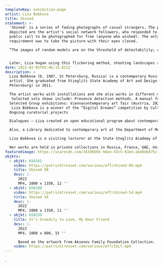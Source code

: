 ```yaml
---
templateKey: exhibition-page
artist: Liza Bobkova
title: Shined
statement: >-
  'Shined' is a series of fading photographs of casual strangers. The people
  depicted are the artist's social network followers, who responded to her
  public call to be photographed for free (anyone who wished). The only
  requirement was to take the picture with their eyes closed.

  “The images of random models are on the threshold of detectability; crossing it, they fade - traces of the people's presence disappear into streams of light. By 'erasing' the portraits, Liza directs them to the original unknown, where they were before they met her and where they now return.” © A. Evangeli, art critic 


  Later, Liza began using this flickering method, shooting landscapes and random moments. "I want to show the passing of time by these video slides, a moment of memory that is born and then by a flash of light is going nowhere.”
date: 2022-02-05T05:46:33.031Z
description: >
  Liza Bobkova (b. 1987, St Petersburg, Russia) is a contemporary Russian
  artist. She graduated from Stieglitz State Academy of Art and Design (St.
  Petersburg) in 2011. 

  The artist works with installations and she also works in different media such as metal work and paper drawings. She creates massive metal installations (at the same time brutal, heroic and precious, jewelry) and works with graphics. A characteristic motif present in both mediums is “a wave that can be interpreted as a pulse, as a sound, as a bit that forms space-time. 
   Selected solo shows include: Presence detection methods. A manual for invisibled in MYTH gallery (Saint-Petersburg, 2022); I see a catastrophe all the time I sleep in Iragui gallery (Moscow, 2021) Eagerly loved dear friend in Richter hotel (Moscow, 2020), Buffer zone in MYTH Gallery St. Petersburg, 2019), Once we had the time in the Ping Pong gallery (Moscow, 2018), When all rastamans let their cats go in Cite Internationale des Arts (Paris, 2016).
  Selected Group exhibitions: Viennacontemporary art fair (Austria, 2021),  Summer Exhibition, The Dom Radio (St Petersburg, 2021) , Phantasma, Multimedia Art Museum (Moscow, 2021), Cosmoscow art fair (Moscow, 2020),  Auf der Party Ohne Ende, Aperto gallery (Berlin, 2020), I’m Here. Do You Hear?, 2 STAGE project, Bolshoy Drama Theater ( St. Petersburg, 2019)
   Liza Bobkova is a winner of the “Digital Dreams” competition by Cultural Creative Agency Qatar-Russia and MMOMA (2020), participant of the residence Cite Internationale des Arts (Paris, 2016). Works are held in private collections in Russia, France, Austria, UAE, the United States, Hong Kong.                                        
  Ongoing curatorial projects                                                

  Dialogues – Liza created an open educational program about contemporary art at Steglitz Academy since 2017, St Petersburg, Russia.

  Also, a Library dedicated to contemporary art at the Department of Metal in Architecture, Sculpture, and Jewelry (Steglitz Academy) in collaboration with art foundations, museums, and private initiatives. (There were no books about contemporary art before).

  Liza Bobkova is a visiting lecturer at the State Steglitz Academy of Art and Design.

  Her works are held in private collections in Russia, France, UAE, United States, Hong Kong, Austria, United Kingdom, Germany, Bulgaria, Italy. 
featuredimage: https://ucarecdn.com/35396b65-94ee-43c5-83e4-ab40eb875c11/
objkts:
  - objkt: 658161
    video: https://patricktresset.com/various/aff/shined-99.mp4
    title: Shined 99
    desc: |-
      2022
      MP4, 1080 x 1350, 12 ''
  - objkt: 658160
    video: https://patricktresset.com/various/aff/shined-54.mp4
    title: Shined 54
    desc: |-
      2022
      MP4, 1080 x 1350, 11 ''
  - objkt: 658159
    title: It's Greedily to Love, My Dear Friend
    desc: |-
      2022
      MP4, 1000 x 800, 15 ''

      Based on the artwork from Aksenov Family Foundation Collection.
    video: https://patricktresset.com/various/aff/IGLT.mp4
---
```

.